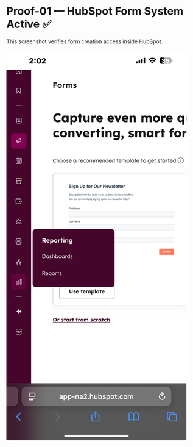 # Proof-01 — HubSpot Form System Active ✅

This screenshot verifies form creation access inside HubSpot.

![HubSpot Form Proof](./IMG_6083.png)
